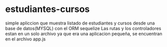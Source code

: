 # estudiantes-cursos
simple apliccion que muestra listado de estudiantes y cursos desde una base de datos(MYSQL) con el ORM sequelize
Las rutas y los controladores estan en un solo archivo ya que era una aplicacion pequeña, se encuentran en el archivo app.js
